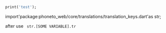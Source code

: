 ```dart
print('test');
```

import'package:phoneto_web/core/translations/translation_keys.dart'as str;

after use ` str.[SOME VARIABLE].tr`
